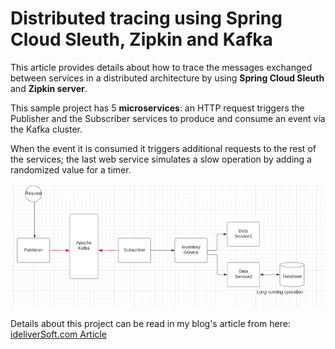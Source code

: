 # Distributed tracing using Spring Cloud Sleuth, Zipkin and Kafka


This article provides details about how to trace the messages exchanged between services in a distributed architecture by using **Spring Cloud Sleuth** and **Zipkin server**.

This sample project has 5 **microservices**: an HTTP request triggers the Publisher and the Subscriber services to produce and consume an event via the Kafka cluster. 

When the event it is consumed it triggers additional requests to the rest of the services; the last web service simulates a slow operation by adding a randomized value for a timer.

![Components communication's diagram](./Images/zipkin1.webp)

Details about this project can be read in my blog's article from here: 
[ideliverSoft.com Article](https://www.ideliversoft.com/post/distributed-tracing-using-spring-cloud-sleuth-zipkin-and-kafka)



